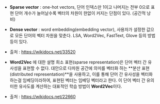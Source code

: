 <!-- ---
title: "sparse vector 와 dense vector 차이"
tags:
   - Python
   - 데이터 처리
date: "2024-11-19"
# thumbnail: "/assets/img/Project/GitBlog/post-05/thumbnail.png"
--- -->

 - **Sparse vector** : one-hot vectors, 단어 인덱스만 1이고 나머지는 전부 0으로 표현
    단어 개수가 늘어날수록 벡터의 차원이 한없이 커지는 단점이 있다. (공간적 낭비)
 - **Dense vector** : word embedding(embedding vector), 사용자가 설정한 값으로 모든 단어의 벡터 차원을 맞춘다.
    LSA, Word2Vec, FastText, Glove 등의 방법 등이 있다.
 - 출처 : <https://wikidocs.net/33520>

 - **Word2Vec** 에 대한 설명
    희소 표현(sparse representation)은 단어 벡터 간 유사성을 표현할 수 없다.
    대안으로 다차원 공간에 의미를 벡터화 하는 **분산 표현(distributed representation)**을 사용하고,
    이를 통해 단어 간 유사성을 벡터화 하는걸 임베딩이라하여, 표현된 벡터는 임베딩 벡터라고 한다.
    이 단어 벡터 간 유의미한 유사도를 계산하는 대표적인 학습 방법이 **Word2Vec**이다.
- 출처 : <https://wikidocs.net/22660>